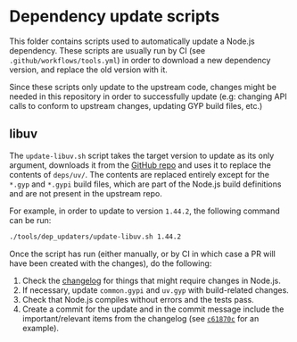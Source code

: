 # Dependency update scripts

This folder contains scripts used to automatically update a Node.js dependency.
These scripts are usually run by CI (see `.github/workflows/tools.yml`) in order
to download a new dependency version, and replace the old version with it.

Since these scripts only update to the upstream code, changes might be needed in
this repository in order to successfully update (e.g: changing API calls to
conform to upstream changes, updating GYP build files, etc.)

## libuv

The `update-libuv.sh` script takes the target version to update as its only
argument, downloads it from the [GitHub repo](https://github.com/libuv/libuv)
and uses it to replace the contents of `deps/uv/`. The contents are replaced
entirely except for the `*.gyp` and `*.gypi` build files, which are part of the
Node.js build definitions and are not present in the upstream repo.

For example, in order to update to version `1.44.2`, the following command can
be run:

```bash
./tools/dep_updaters/update-libuv.sh 1.44.2
```

Once the script has run (either manually, or by CI in which case a PR will have
been created with the changes), do the following:

1. Check the [changelog](https://github.com/libuv/libuv/blob/v1.x/ChangeLog) for
   things that might require changes in Node.js.
2. If necessary, update `common.gypi` and `uv.gyp` with build-related changes.
3. Check that Node.js compiles without errors and the tests pass.
4. Create a commit for the update and in the commit message include the
   important/relevant items from the changelog (see [`c61870c`][] for an
   example).

[`c61870c`]: https://github.com/nodejs/node/commit/c61870c376e2f5b0dbaa939972c46745e21cdbdd
